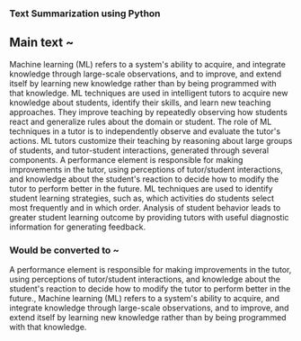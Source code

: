 ### Text Summarization using Python
## Main text ~
Machine learning (ML) refers to a system's ability to acquire, and integrate knowledge through large-scale observations, and to improve, and extend itself by learning new knowledge rather than by being programmed with that knowledge. ML techniques are used in intelligent tutors to acquire new knowledge about students, identify their skills, and learn new teaching approaches. They improve teaching by repeatedly observing how students react and generalize rules about the domain or student. The role of ML techniques in a tutor is to independently observe and evaluate the tutor's actions. ML tutors customize their teaching by reasoning about large groups of students, and tutor-student interactions, generated through several components. A performance element is responsible for making improvements in the tutor, using perceptions of tutor/student interactions, and knowledge about the student's reaction to decide how to modify the tutor to perform better in the future. ML techniques are used to identify student learning strategies, such as, which activities do students select most frequently and in which order. Analysis of student behavior leads to greater student learning outcome by providing tutors with useful diagnostic information for generating feedback.

### Would be converted to ~ 

A performance element is responsible for making improvements in the tutor, using perceptions of tutor/student interactions, and knowledge about the student's reaction to decide how to modify the tutor to perform better in the future.,
Machine learning (ML) refers to a system's ability to acquire, and integrate knowledge through large-scale observations, and to improve, and extend itself by learning new knowledge rather than by being programmed with that knowledge.
